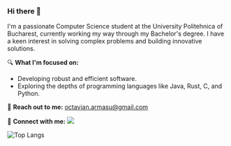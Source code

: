 ### Hi there 👋

I'm a passionate Computer Science student at the University Politehnica of Bucharest, currently
working my way through my Bachelor's degree. I have a keen interest in solving complex problems and
building innovative solutions.

🔍 **What I'm focused on:**
- Developing robust and efficient software.
- Exploring the depths of programming languages like Java, Rust, C, and Python.

📧 **Reach out to me:** [octavian.armasu@gmail.com](mailto:octavian.armasu@gmail.com)



🔗 **Connect with me:** [![](https://example.com/linkedin-logo.png)](https://www.linkedin.com/in/octavian-armasu-b55726281/)




![Top Langs](https://github-readme-stats.vercel.app/api/top-langs/?username=octavianarmasu&layout=compact&theme=default)


<!--
**octavianarmasu/octavianarmasu** is a ✨ _special_ ✨ repository because its `README.md` (this file) appears on your GitHub profile.

Here are some ideas to get you started:

- 🔭 I’m currently working on ...
- 🌱 I’m currently learning ...
- 👯 I’m looking to collaborate on ...
- 🤔 I’m looking for help with ...
- 💬 Ask me about ...
- 📫 How to reach me: ...
- 😄 Pronouns: ...
- ⚡ Fun fact: ...
-->
